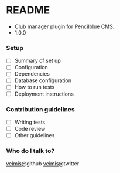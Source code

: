 # README #

* Club manager plugin for Pencilblue CMS.
* 1.0.0

### Setup ###

- [ ] Summary of set up
- [ ] Configuration
- [ ] Dependencies
- [ ] Database configuration
- [ ] How to run tests
- [ ] Deployment instructions

### Contribution guidelines ###

- [ ] Writing tests
- [ ] Code review
- [ ] Other guidelines

### Who do I talk to? ###

[veimis](https://github.com/veimis)@github
[veimis](https://twitter.com/veimis)@twitter
